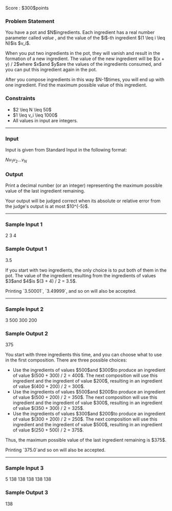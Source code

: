 
<div>

<span>

<span>

<p>
Score : $300$points
</p>

<div>

<section>

### **Problem Statement**

<p>
You have a pot and $N$ingredients. Each ingredient has a real number parameter called 
<em>
value
</em>
, and the value of the $i$-th ingredient $(1 \leq i \leq N)$is $v_i$.
</p>

<p>
When you put two ingredients in the pot, they will vanish and result in the formation of a new ingredient. The value of the new ingredient will be $(x + y) / 2$where $x$and $y$are the values of the ingredients consumed, and you can put this ingredient again in the pot.
</p>

<p>
After you compose ingredients in this way $N-1$times, you will end up with one ingredient. Find the maximum possible value of this ingredient.
</p>

</section>

</div>

<div>

<section>

### **Constraints**

<ul>

<li>
$2 \leq N \leq 50$
</li>

<li>
$1 \leq v_i \leq 1000$
</li>

<li>
All values in input are integers.
</li>

</ul>

</section>

</div>

---

<div>

<div>

<section>

### **Input**

<p>
Input is given from Standard Input in the following format:
</p>

<div>

$N$$v_1$$v_2$$\ldots$$v_N$
</div>

</section>

</div>

<div>

<section>

### **Output**

<p>
Print a decimal number (or an integer) representing the maximum possible value of the last ingredient remaining.
</p>

<p>
Your output will be judged correct when its absolute or relative error from the judge's output is at most $10^{-5}$.
</p>

</section>

</div>

</div>

---

<div>

<section>

### **Sample Input 1**

<div>

2
3 4

</div>

</section>

</div>

<div>

<section>

### **Sample Output 1**

<div>

3.5

</div>

<p>
If you start with two ingredients, the only choice is to put both of them in the pot. The value of the ingredient resulting from the ingredients of values $3$and $4$is $(3 + 4) / 2 = 3.5$.
</p>

<p>
Printing `3.50001`, `3.49999`, and so on will also be accepted.
</p>

</section>

</div>

---

<div>

<section>

### **Sample Input 2**

<div>

3
500 300 200

</div>

</section>

</div>

<div>

<section>

### **Sample Output 2**

<div>

375

</div>

<p>
You start with three ingredients this time, and you can choose what to use in the first composition. There are three possible choices:
</p>

<ul>

<li>
Use the ingredients of values $500$and $300$to produce an ingredient of value $(500 + 300) / 2 = 400$. The next composition will use this ingredient and the ingredient of value $200$, resulting in an ingredient of value $(400 + 200) / 2 = 300$.
</li>

<li>
Use the ingredients of values $500$and $200$to produce an ingredient of value $(500 + 200) / 2 = 350$. The next composition will use this ingredient and the ingredient of value $300$, resulting in an ingredient of value $(350 + 300) / 2 = 325$.
</li>

<li>
Use the ingredients of values $300$and $200$to produce an ingredient of value $(300 + 200) / 2 = 250$. The next composition will use this ingredient and the ingredient of value $500$, resulting in an ingredient of value $(250 + 500) / 2 = 375$.
</li>

</ul>

<p>
Thus, the maximum possible value of the last ingredient remaining is $375$.
</p>

<p>
Printing `375.0`and so on will also be accepted.
</p>

</section>

</div>

---

<div>

<section>

### **Sample Input 3**

<div>

5
138 138 138 138 138

</div>

</section>

</div>

<div>

<section>

### **Sample Output 3**

<div>

138

</div>

</section>

</div>

</span>

</span>

</div>
